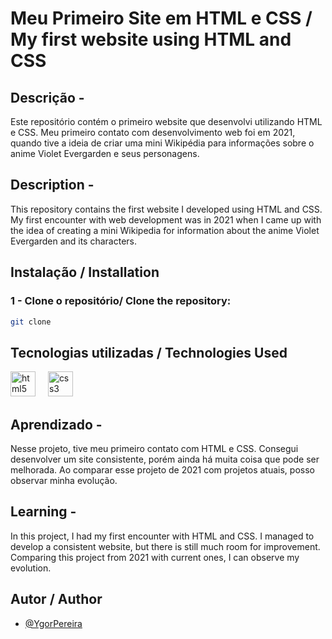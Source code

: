 
# Meu Primeiro Site em HTML e CSS / My first website using HTML and CSS

## Descrição - <img height="15" src="https://seeklogo.com/images/B/bandeira-do-brasil-logo-5D75AAD6AF-seeklogo.com.png"  />
  Este repositório contém o primeiro website que desenvolvi utilizando HTML e CSS. Meu primeiro contato com desenvolvimento web foi em 2021, quando tive a ideia de criar uma mini Wikipédia para informações sobre o anime Violet Evergarden e seus personagens.

## Description - <img height="15" src="https://seeklogo.com/images/U/usa-flag-logo-F080109EF3-seeklogo.com.png"  />
This repository contains the first website I developed using HTML and CSS. My first encounter with web development was in 2021 when I came up with the idea of creating a mini Wikipedia for information about the anime Violet Evergarden and its characters.

## Instalação / Installation

### 1 - Clone o repositório/ Clone the repository:
```bash
git clone 
```
  
## Tecnologias utilizadas / Technologies Used
<div align="left">
  <img src="https://cdn.jsdelivr.net/gh/devicons/devicon/icons/html5/html5-original.svg" height="40" alt="html5 logo"  />
  <img width="12" />
  <img src="https://cdn.jsdelivr.net/gh/devicons/devicon/icons/css3/css3-original.svg" height="40" alt="css3 logo"  />
</div>

## Aprendizado - <img height="15" src="https://seeklogo.com/images/B/bandeira-do-brasil-logo-5D75AAD6AF-seeklogo.com.png"  />
Nesse projeto, tive meu primeiro contato com HTML e CSS. Consegui desenvolver um site consistente, porém ainda há muita coisa que pode ser melhorada. Ao comparar esse projeto de 2021 com projetos atuais, posso observar minha evolução.

## Learning - <img height="15" src="https://seeklogo.com/images/U/usa-flag-logo-F080109EF3-seeklogo.com.png"  />
In this project, I had my first encounter with HTML and CSS. I managed to develop a consistent website, but there is still much room for improvement. Comparing this project from 2021 with current ones, I can observe my evolution.

## Autor / Author

- [@YgorPereira](https://github.com/YgorPereira)


